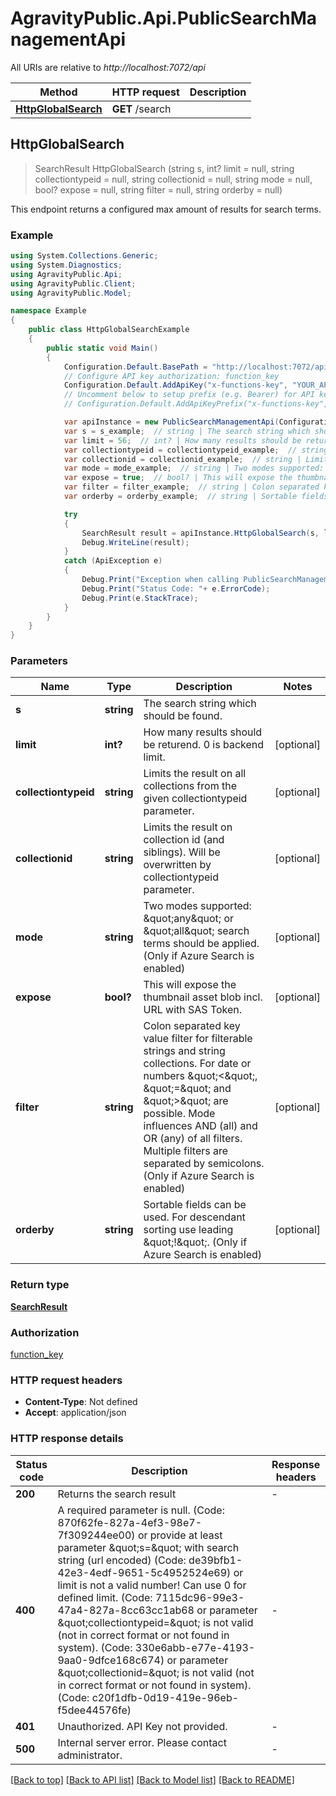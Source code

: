 # AgravityPublic.Api.PublicSearchManagementApi

All URIs are relative to *http://localhost:7072/api*

Method | HTTP request | Description
------------- | ------------- | -------------
[**HttpGlobalSearch**](PublicSearchManagementApi.md#httpglobalsearch) | **GET** /search | 



## HttpGlobalSearch

> SearchResult HttpGlobalSearch (string s, int? limit = null, string collectiontypeid = null, string collectionid = null, string mode = null, bool? expose = null, string filter = null, string orderby = null)



This endpoint returns a configured max amount of results for search terms.

### Example

```csharp
using System.Collections.Generic;
using System.Diagnostics;
using AgravityPublic.Api;
using AgravityPublic.Client;
using AgravityPublic.Model;

namespace Example
{
    public class HttpGlobalSearchExample
    {
        public static void Main()
        {
            Configuration.Default.BasePath = "http://localhost:7072/api";
            // Configure API key authorization: function_key
            Configuration.Default.AddApiKey("x-functions-key", "YOUR_API_KEY");
            // Uncomment below to setup prefix (e.g. Bearer) for API key, if needed
            // Configuration.Default.AddApiKeyPrefix("x-functions-key", "Bearer");

            var apiInstance = new PublicSearchManagementApi(Configuration.Default);
            var s = s_example;  // string | The search string which should be found.
            var limit = 56;  // int? | How many results should be returend. 0 is backend limit. (optional) 
            var collectiontypeid = collectiontypeid_example;  // string | Limits the result on all collections from the given collectiontypeid parameter. (optional) 
            var collectionid = collectionid_example;  // string | Limits the result on collection id (and siblings). Will be overwritten by collectiontypeid parameter. (optional) 
            var mode = mode_example;  // string | Two modes supported: \"any\" or \"all\" search terms should be applied. (Only if Azure Search is enabled) (optional) 
            var expose = true;  // bool? | This will expose the thumbnail asset blob incl. URL with SAS Token. (optional) 
            var filter = filter_example;  // string | Colon separated key value filter for filterable strings and string collections. For date or numbers \"<\", \"=\" and \">\" are possible. Mode influences AND (all) and OR (any) of all filters. Multiple filters are separated by semicolons. (Only if Azure Search is enabled) (optional) 
            var orderby = orderby_example;  // string | Sortable fields can be used. For descendant sorting use leading \"!\". (Only if Azure Search is enabled) (optional) 

            try
            {
                SearchResult result = apiInstance.HttpGlobalSearch(s, limit, collectiontypeid, collectionid, mode, expose, filter, orderby);
                Debug.WriteLine(result);
            }
            catch (ApiException e)
            {
                Debug.Print("Exception when calling PublicSearchManagementApi.HttpGlobalSearch: " + e.Message );
                Debug.Print("Status Code: "+ e.ErrorCode);
                Debug.Print(e.StackTrace);
            }
        }
    }
}
```

### Parameters


Name | Type | Description  | Notes
------------- | ------------- | ------------- | -------------
 **s** | **string**| The search string which should be found. | 
 **limit** | **int?**| How many results should be returend. 0 is backend limit. | [optional] 
 **collectiontypeid** | **string**| Limits the result on all collections from the given collectiontypeid parameter. | [optional] 
 **collectionid** | **string**| Limits the result on collection id (and siblings). Will be overwritten by collectiontypeid parameter. | [optional] 
 **mode** | **string**| Two modes supported: \&quot;any\&quot; or \&quot;all\&quot; search terms should be applied. (Only if Azure Search is enabled) | [optional] 
 **expose** | **bool?**| This will expose the thumbnail asset blob incl. URL with SAS Token. | [optional] 
 **filter** | **string**| Colon separated key value filter for filterable strings and string collections. For date or numbers \&quot;&lt;\&quot;, \&quot;&#x3D;\&quot; and \&quot;&gt;\&quot; are possible. Mode influences AND (all) and OR (any) of all filters. Multiple filters are separated by semicolons. (Only if Azure Search is enabled) | [optional] 
 **orderby** | **string**| Sortable fields can be used. For descendant sorting use leading \&quot;!\&quot;. (Only if Azure Search is enabled) | [optional] 

### Return type

[**SearchResult**](SearchResult.md)

### Authorization

[function_key](../README.md#function_key)

### HTTP request headers

- **Content-Type**: Not defined
- **Accept**: application/json


### HTTP response details
| Status code | Description | Response headers |
|-------------|-------------|------------------|
| **200** | Returns the search result |  -  |
| **400** | A required parameter is null. (Code: 870f62fe-827a-4ef3-98e7-7f309244ee00) or provide at least parameter \&quot;s&#x3D;\&quot; with search string (url encoded) (Code: de39bfb1-42e3-4edf-9651-5c4952524e69) or limit is not a valid number! Can use 0 for defined limit. (Code: 7115dc96-99e3-47a4-827a-8cc63cc1ab68 or parameter \&quot;collectiontypeid&#x3D;\&quot; is not valid (not in correct format or not found in system). (Code: 330e6abb-e77e-4193-9aa0-9dfce168c674) or parameter \&quot;collectionid&#x3D;\&quot; is not valid (not in correct format or not found in system). (Code: c20f1dfb-0d19-419e-96eb-f5dee44576fe) |  -  |
| **401** | Unauthorized. API Key not provided. |  -  |
| **500** | Internal server error. Please contact administrator. |  -  |

[[Back to top]](#)
[[Back to API list]](../README.md#documentation-for-api-endpoints)
[[Back to Model list]](../README.md#documentation-for-models)
[[Back to README]](../README.md)

